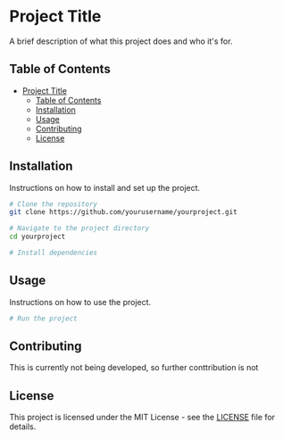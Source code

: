 # Project Title

A brief description of what this project does and who it's for.

## Table of Contents

- [Project Title](#project-title)
  - [Table of Contents](#table-of-contents)
  - [Installation](#installation)
  - [Usage](#usage)
  - [Contributing](#contributing)
  - [License](#license)

## Installation

Instructions on how to install and set up the project.

```bash
# Clone the repository
git clone https://github.com/yourusername/yourproject.git

# Navigate to the project directory
cd yourproject

# Install dependencies

```

## Usage

Instructions on how to use the project.

```bash
# Run the project


```

## Contributing

This is currently not being developed, so further conttribution is not

## License

This project is licensed under the MIT License - see the [LICENSE](LICENSE) file for details.